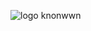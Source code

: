 ![logo knonwwn](https://user-images.githubusercontent.com/113445812/201532457-99b734d8-356d-4d9f-aec5-a132007375ad.png)
